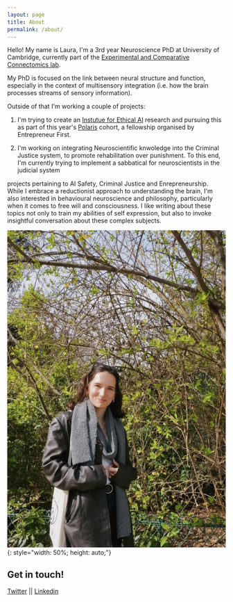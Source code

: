```yaml
---
layout: page
title: About
permalink: /about/
---
```



Hello! My name is Laura, I'm a 3rd year Neuroscience PhD at University of Cambridge, currently part of the [Experimental and Comparative Connectomics lab](https://syn.mrc-lmb.cam.ac.uk/index.html). 

My PhD is focused on the link between neural structure and function, especially in the context of multisensory integration (i.e. how the brain processes streams of sensory information). 

Outside of that I'm working a couple of projects: 
1. I'm trying to create an [Instutue for Ethical AI](https://lauralungu.com/blog/ethicalAIinstitute/) research and pursuing this as part of this year's [Polaris](https://www.polaris-fellowship.com/) cohort, a fellowship organised by Entrepreneur First. 

2. I'm working on integrating Neuroscientific knwoledge into the Criminal Justice system, to promote rehabilitation over punishment. To this end, I'm currently trying to implement a sabbatical for neuroscientists in the judicial system


 projects pertaining to AI Safety, Criminal Justice and Enrepreneurship. 
While I embrace a reductionist approach to understanding the brain, I'm also  interested in behavioural neuroscience and philosophy, particularly when it comes to free will and consciousness. I like writing about these topics not only to train my abilities of self expression, but also to invoke insightful conversation about these complex subjects. 

![portrait](/images/portrait.JPG){: style="width: 50%; height: auto;"}






Get in touch!
--
[Twitter](https://twitter.com/LauraLungum)
||
[Linkedin](https://www.linkedin.com/in/laura-lungu-907616135/)
